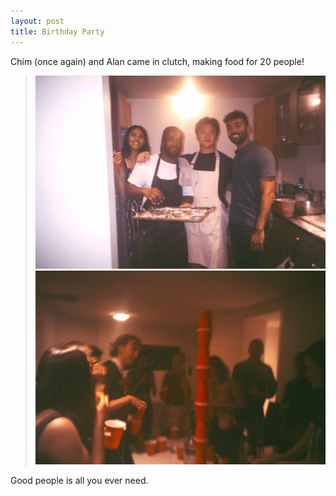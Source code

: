 ```yaml
---
layout: post
title: Birthday Party
---
```


Chim (once again) and Alan came in clutch, making food for 20 people!

  > ![Birthday Party 1](/docs/assets/images/birthday-party-1.jpeg) ![Birthday Party 2](/docs/assets/images/birthday-party-2.jpeg)

Good people is all you ever need.